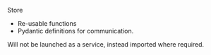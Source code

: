 Store 
- Re-usable functions
- Pydantic definitions for communication.

Will not be launched as a service, instead imported where required.